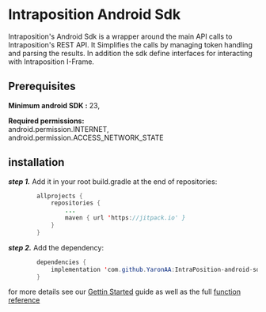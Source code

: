 # Intraposition Android Sdk
Intraposition's Android Sdk is a wrapper around the main API calls to Intraposition's REST API. It  Simplifies the calls by managing token handling and parsing the results. In addition the sdk define interfaces  for interacting with Intraposition I-Frame.
## Prerequisites
**Minimum android SDK :**   23,

**Required permissions:**  
android.permission.INTERNET, android.permission.ACCESS_NETWORK_STATE
## installation
***step 1.*** Add it in your root build.gradle at the end of repositories:
```java
		allprojects {
			repositories {
				...
				maven { url 'https://jitpack.io' }
			}
		}
```
***step 2.*** Add the dependency:
```java
		dependencies {
			implementation 'com.github.YaronAA:IntraPosition-android-sdk:1.0.0'
		}
```
for more details see our [Gettin Started](https://github.com/YaronAA/IntraPosition-android-sdk/wiki/Getting-Started) guide as well as the full [function reference](https://github.com/YaronAA/IntraPosition-android-sdk/wiki/Function-Reference)



